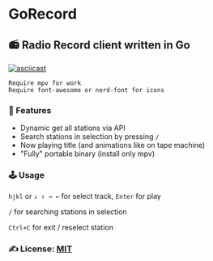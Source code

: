 # GoRecord

## 📻 Radio Record client written in Go

[![asciicast](https://asciinema.org/a/BIeJGIU2W6aEUwCz3vZfKdCje.svg)](https://asciinema.org/a/BIeJGIU2W6aEUwCz3vZfKdCje)

```text
Require mpv for work
Require font-awesome or nerd-font for icons
```

### 📌 Features

- Dynamic get all stations via API
- Search stations in selection by pressing `/`
- Now playing title (and animations like on tape machine)
- "Fully" portable binary (install only mpv)

### 🕹 Usage

`hjkl` or `↓ ↑ → ←` for select track, `Enter` for play

`/` for searching stations in selection

`Ctrl+C` for exit / reselect station

### ✍️ License: [MIT](/LICENSE)
